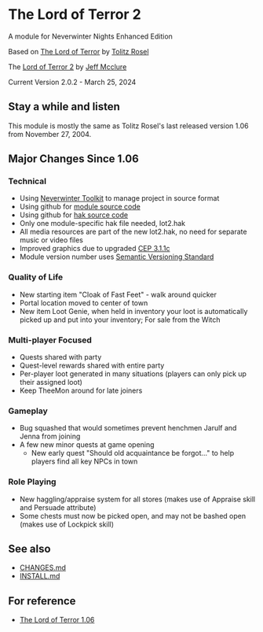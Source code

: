 # The Lord of Terror 2
A module for Neverwinter Nights Enhanced Edition

Based on [The Lord of Terror](https://neverwintervault.org/project/nwn1/module/lord-terror-diablo-campaign) by [Tolitz Rosel](mailto:tolitzrosel@gmail.com)

The [Lord of Terror 2](https://github.com/jeffmcclure/lot) by [Jeff Mcclure](mailto:jeff.mcclure.jr@gmail.com)

Current Version 2.0.2 - March 25, 2024

## Stay a while and listen
This module is mostly the same as Tolitz Rosel's last released version 1.06 from November 27, 2004.

## Major Changes Since 1.06
### Technical
* Using [Neverwinter Toolkit](https://github.com/jeffmcclure/nwt) to manage project in source format
* Using github for [module source code](https://github.com/jeffmcclure/lot)
* Using github for [hak source code](https://github.com/jeffmcclure/lothak)
* Only one module-specific hak file needed, lot2.hak
* All media resources are part of the new lot2.hak, no need for separate music or video files
* Improved graphics due to upgraded [CEP 3.1.1c](https://neverwintervault.org/project/nwnee/hakpak/combined/cep-3-community-expansion-pack)
* Module version number uses [Semantic Versioning Standard](https://semver.org)

### Quality of Life
* New starting item "Cloak of Fast Feet" - walk around quicker
* Portal location moved to center of town
* New item Loot Genie, when held in inventory your loot is automatically picked up and put into your inventory;  For sale from the Witch

### Multi-player Focused
* Quests shared with party
* Quest-level rewards shared with entire party
* Per-player loot generated in many situations (players can only pick up their assigned loot)
* Keep TheeMon around for late joiners
 
### Gameplay
* Bug squashed that would sometimes prevent henchmen Jarulf and Jenna from joining
* A few new minor quests at game opening
  * New early quest "Should old acquaintance be forgot..." to help players find all key NPCs in town

### Role Playing
* New haggling/appraise system for all stores (makes use of Appraise skill and Persuade attribute)
* Some chests must now be picked open, and may not be bashed open (makes use of Lockpick skill)

## See also
* [CHANGES.md](CHANGES.md)
* [INSTALL.md](INSTALL.md)


## For reference
* [The Lord of Terror 1.06](https://neverwintervault.org/project/nwn1/module/lord-terror-diablo-campaign)
